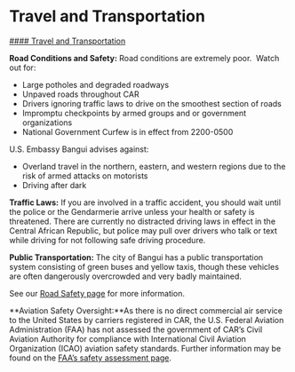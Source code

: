 # Travel and Transportation

[#### Travel and Transportation](javascript:void(0); "Travel and Transportation")

**Road Conditions and Safety:** Road conditions are extremely poor.  Watch out for:

* Large potholes and degraded roadways
* Unpaved roads throughout CAR
* Drivers ignoring traffic laws to drive on the smoothest section of roads
* Impromptu checkpoints by armed groups and or government organizations
* National Government Curfew is in effect from 2200-0500

U.S. Embassy Bangui advises against:

* Overland travel in the northern, eastern, and western regions due to the risk of armed attacks on motorists
* Driving after dark

**Traffic Laws:** If you are involved in a traffic accident, you should wait until the police or the Gendarmerie arrive unless your health or safety is threatened. There are currently no distracted driving laws in effect in the Central African Republic, but police may pull over drivers who talk or text while driving for not following safe driving procedure.

**Public Transportation:** The city of Bangui has a public transportation system consisting of green buses and yellow taxis, though these vehicles are often dangerously overcrowded and very badly maintained.

See our [Road Safety page](https://travel.state.gov/content/travel/en/international-travel/before-you-go/other-legal/driving-and-road-safety.html) for more information.

**Aviation Safety Oversight:**As there is no direct commercial air service to the United States by carriers registered in CAR, the U.S. Federal Aviation Administration (FAA) has not assessed the government of CAR’s Civil Aviation Authority for compliance with International Civil Aviation Organization (ICAO) aviation safety standards. Further information may be found on the [FAA’s safety assessment page](https://www.faa.gov/about/initiatives/iasa/).